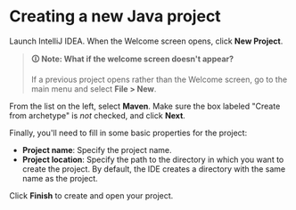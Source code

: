 # Creating a new Java project

Launch IntelliJ IDEA. When the Welcome screen opens, click **New Project**.

>**🛈 Note: What if the welcome screen doesn't appear?**
>
>If a previous project opens rather than the Welcome screen, go to the main menu and select **File > New**.

From the list on the left, select **Maven**. Make sure the box labeled "Create from archetype" is _not_ checked, and click **Next**.

Finally, you'll need to fill in some basic properties for the project:
-   **Project name**: Specify the project name.
-   **Project location**: Specify the path to the directory in which you want to create the project. By default, the IDE creates a directory with the same name as the project.

Click **Finish** to create and open your project.
